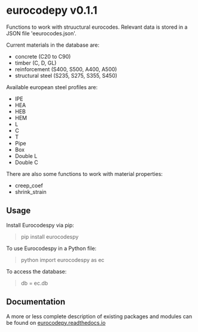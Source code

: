 # eurocodepy v0.1.1

Functions to work with struuctural eurocodes. Relevant data is stored in a JSON file 'eeurocodes.json'. 

Current materials in the database are:

* concrete (C20 to C90)
* timber (C, D, GL)
* reinforcement (S400, S500, A400, A500)
* structural steel (S235, S275, S355, S450)

Available european steel profiles are:

* IPE
* HEA
* HEB
* HEM
* L
* C
* T
* Pipe
* Box
* Double L
* Double C

There are also some functions to work with material properties:

* creep_coef
* shrink_strain

## Usage

Install Eurocodespy via pip:
>pip install eurocodespy

To use Eurocodespy in a Python file:<br>
>python import eurocodespy as ec

To access the database:<br>
>db = ec.db

## Documentation

A more or less complete description of existing packages and modules can be found on [eurocodepy.readthedocs.io](https://eurocodepy.readthedocs.io)

